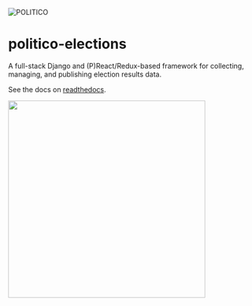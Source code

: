 ![POLITICO](https://rawgithub.com/The-Politico/src/master/images/logo/badge.png)

# politico-elections

A full-stack Django and (P)React/Redux-based framework for collecting, managing, and publishing election results data.

See the docs on [readthedocs](http://politico-elections.readthedocs.io/en/latest/).


<img src="https://media3.giphy.com/media/zCNFcXsVRGhi/giphy.gif" width="400"> 
